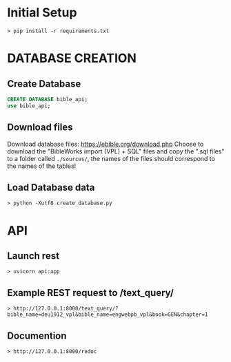 # Initial Setup
```
> pip install -r requirements.txt
```

# DATABASE CREATION

## Create Database
```sql
CREATE DATABASE bible_api;
use bible_api;
```

## Download files
Download database files: https://ebible.org/download.php
Choose to download the "BibleWorks import (VPL) + SQL" files and copy the ".sql files" to a folder called `./sources/`, the names of the files should correspond to the names of the tables!

## Load Database data
```
> python -Xutf8 create_database.py
```


# API 
## Launch rest
```
> uvicorn api:app
```

## Example REST request to /text_query/
```
> http://127.0.0.1:8000/text_query/?bible_name=deu1912_vpl&bible_name=engwebpb_vpl&book=GEN&chapter=1
```

## Documention
```
> http://127.0.0.1:8000/redoc
```
